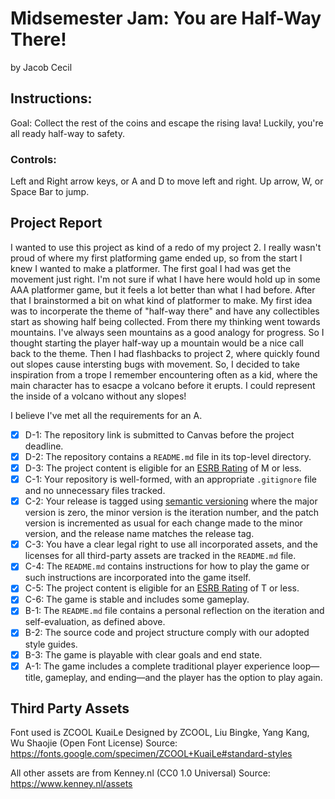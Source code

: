 # Midsemester Jam: You are Half-Way There!
by Jacob Cecil


## Instructions: 
Goal: Collect the rest of the coins and escape the rising lava! Luckily, you're all ready half-way to safety.

### Controls: 
Left and Right arrow keys, or A and D to move left and right. 
Up arrow, W, or Space Bar to jump. 

## Project Report
I wanted to use this project as kind of a redo of my project 2. I really wasn't proud of where my first platforming game ended up, so from the start I knew I wanted to make a platformer. The first goal I had was get the movement just right. I'm not sure if what I have here would hold up in some AAA platformer game, but it feels a lot better than what I had before. After that I brainstormed a bit on what kind of platformer to make. My first idea was to incorperate the theme of "half-way there" and have any collectibles start as showing half being collected. From there my thinking went towards mountains. I've always seen mountains as a good analogy for progress. So I thought starting the player half-way up a mountain would be a nice call back to the theme. Then I had flashbacks to project 2, where quickly found out slopes cause intersting bugs with movement. So, I decided to take inspiration from a trope I remember encountering often as a kid, where the main character has to esacpe a volcano before it erupts. I could represent the inside of a volcano without any slopes!  

I believe I've met all the requirements for an A. 
- [x] D-1: The repository link is submitted to Canvas before the project deadline.
- [x] D-2: The repository contains a <code>README.md</code> file in its top-level directory.
- [x] D-3: The project content is eligible for an <a href="https://www.esrb.org/ratings-guide/">ESRB Rating</a> of M or less.
- [x] C-1: Your repository is well-formed, with an appropriate <code>.gitignore</code> file and no unnecessary files tracked.
- [x] C-2: Your release is tagged using <a href="https://semver.org/">semantic versioning</a> where the major version is zero, the minor version is the iteration number, and the patch version is incremented as usual for each change made to the minor version, and the release name matches the release tag.
- [x] C-3: You have a clear legal right to use all incorporated assets, and the licenses for all third-party assets are tracked in the <code>README.md</code> file.
- [x] C-4: The <code>README.md</code> contains instructions for how to play the game or such instructions are incorporated into the game itself.
- [x] C-5: The project content is eligible for an <a href="https://www.esrb.org/ratings-guide/">ESRB Rating</a> of T or less.
- [x] C-6: The game is stable and includes some gameplay.
- [x] B-1: The <code>README.md</code> file contains a personal reflection on the iteration and self-evaluation, as defined above.
- [x] B-2: The source code and project structure comply with our adopted style guides.
- [x] B-3: The game is playable with clear goals and end state.
- [x] A-1: The game includes a complete traditional player experience loop&mdash;title, gameplay, and ending&mdash;and the player has the option to play again.

## Third Party Assets
Font used is ZCOOL KuaiLe Designed by ZCOOL, Liu Bingke, Yang Kang, Wu Shaojie (Open Font License) Source: https://fonts.google.com/specimen/ZCOOL+KuaiLe#standard-styles

All other assets are from Kenney.nl (CC0 1.0 Universal) Source: https://www.kenney.nl/assets


